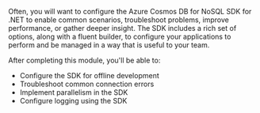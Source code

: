 Often, you will want to configure the Azure Cosmos DB for NoSQL SDK for .NET to enable common scenarios, troubleshoot problems, improve performance, or gather deeper insight. The SDK includes a rich set of options, along with a fluent builder, to configure your applications to perform and be managed in a way that is useful to your team.

After completing this module, you'll be able to:

- Configure the SDK for offline development
- Troubleshoot common connection errors
- Implement parallelism in the SDK
- Configure logging using the SDK
